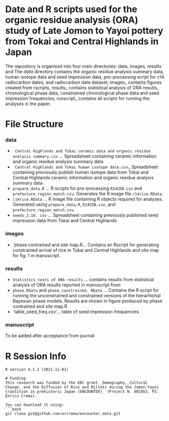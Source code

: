 # Date and R scripts used for the organic residue analysis (ORA) study of Late Jomon to Yayoi pottery from Tokai and Central Highlands in Japan

The repository is organised into four main directories: data, images, results and 
The _data_ directory contains the organic residue analysis summary data, human isotope data and seed impression data, pre-processing script for c14 radiocarbon dates, and radiocarbon date dataset; images_ contains figures created from rscripts, results_  contains statistical analysis of ORA results, chronological phase data, constrained chronological phase data and seed impression frequencies, runscript_ contains all scripts for running the analyses in the paper. 

# File Structure

### data
* ` Central Highlands and Tokai ceramic data and organic residue analysis summary.csv` ... Spreadsheet containing ceramic information and organic residue analysis summary data 
* ` Central Highlands and Tokai human isotope data.csv…` Spreadsheet containing previously publish human isotope data from Tokai and Central Highlands ceramic information and organic residue analysis summary data
* `prepare_data.R` ... R scripts for pre-processing `R14CDB.csv` and `prefecture_region_match.csv`. Generates the R image file `c14rice.RData`.
* `c14rice.RData` ... R image file containing R objects required for analyses. Generated using `prepare_data.R`, `R14CDB.csv`, and `prefecture_region_match.csv`.
* `seeds_2.10. csv` … Spreadsheet containing previously published seed impression data from Tokai and Central Highlands 
### images 
* `phase contrained and site map.R... Contains an Rscript for generating constrained arrival of rice in Tokai and Central Highlands and site map for fig. 1 in manuscript. 
### results 
* `Statistics tests of ORA results` ... contains results from statistical analysis of ORA results reported in manuscript from 
* `phase.RData` and `phase_constrained. RData` ... Contains the R script for running the unconstrained and constrained versions of the hierarhichal Bayesian phase models. Results are shown in figure produced by phase contrained and site map.R 
* `table_seed_freq.csv’… table of seed impression frequencies  

### manuscript
To be added after acceptance from journal 
# R Session Info
```
R version 4.1.2 (2021-11-01)

# Funding
This research was funded by the ERC grant _Demography, Cultural Change, and the Diffusion of Rice and Millets during the Jomon-Yayoi transition in prehistoric Japan (ENCOUNTER)_ (Project N. 801953, PI: Enrico Crema).

You can download it using:
```bash
git clone git@github.com:ercrema/encounter_data.git
```


